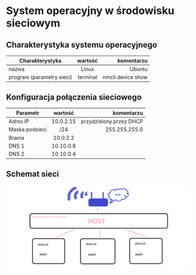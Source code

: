 System operacyjny w środowisku sieciowym
=========================================

Charakterystyka systemu operacyjnego
------------------------------------

| Charakterystyka | wartość           | komentarzu |
| ------------- |:-------------:| -----:|
| nazwa      |Linux | Ubuntu |
| program (parametry sieci)      |terminal |nmcli device show   |


Konfiguracja połączenia sieciowego
----------------------------------

| Parametr | wartość           | komentarzu |
| ------------- |:-------------:| -----:|
| Adres IP      | 10.0.2.15 | przydzielony przez DHCP |
| Maska podsieci      | /24 |255.255.255.0  |
| Brama      | 10.0.2.2 |  |
| DNS 1      |10.10.0.8  |  |
| DNS 2      |10.10.0.4 |  |

Schemat sieci
-------------

![alt schemat](MASZYNA.png)
